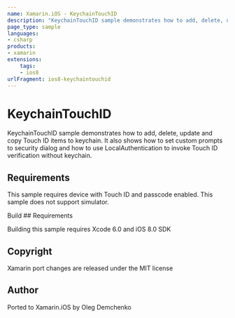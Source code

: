 ```yaml
---
name: Xamarin.iOS - KeychainTouchID
description: "KeychainTouchID sample demonstrates how to add, delete, update and copy Touch ID items to keychain (iOS8)"
page_type: sample
languages:
- csharp
products:
- xamarin
extensions:
    tags:
    - ios8
urlFragment: ios8-keychaintouchid
---
```

# KeychainTouchID

KeychainTouchID sample demonstrates how to add, delete, update and
copy Touch ID items to keychain. It also shows how to set custom
prompts to security dialog and how to use LocalAuthentication to invoke
Touch ID verification without keychain.

## Requirements

This sample requires device with Touch ID and passcode enabled. This
sample does not support simulator.

Build ## Requirements

Building this sample requires Xcode 6.0 and iOS 8.0 SDK 

## Copyright

Xamarin port changes are released under the MIT license

## Author 

Ported to Xamarin.iOS by Oleg Demchenko

